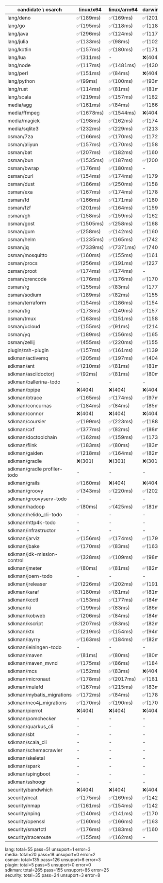 | candidate \ osarch | linux/x64 | linux/arm64 | darwin/x64 | darwin/arm64 | win/x64 |
| ------------------ | ----------- | ------------ | ---------- | --------- | ------- |
|lang/deno | ✅(189ms) | ✅(169ms) | ✅(201ms) | ✅(177ms) | ✅(200ms) |
|lang/go | ✅(195ms) | ✅(118ms) | ✅(118ms) | ✅(119ms) | ✅(133ms) |
|lang/java | ✅(296ms) | ✅(124ms) | ✅(117ms) | ✅(110ms) | ✅(124ms) |
|lang/julia | ✅(133ms) | ✅(98ms) | ✅(102ms) | ✅(88ms) | ✅(87ms) |
|lang/kotlin | ✅(157ms) | ✅(180ms) | ✅(171ms) | ✅(175ms) | ✅(166ms) |
|lang/lua | ✅(311ms) | - | ❌(404)| ❌(404)| ✅(343ms) |
|lang/node | ✅(117ms) | ✅(1481ms) | ✅(430ms) | ✅(478ms) | ✅(108ms) |
|lang/perl | ✅(151ms) | ✅(84ms) | ❌(404)| ✅(153ms) | ✅(414ms) |
|lang/python | ✅(99ms) | ✅(100ms) | ✅(93ms) | ✅(92ms) | ✅(102ms) |
|lang/rust | ✅(114ms) | ✅(81ms) | ✅(81ms) | ✅(81ms) | ✅(82ms) |
|lang/scala | ✅(219ms) | ✅(157ms) | ✅(182ms) | ✅(83ms) | ✅(83ms) |
|media/agg | ✅(161ms) | ✅(84ms) | ✅(166ms) | ✅(158ms) | ✅(196ms) |
|media/ffmpeg | ✅(1678ms) | ✅(1544ms) | ❌(404)| ✅(1511ms) | ✅(1503ms) |
|media/magick | ✅(198ms) | ✅(162ms) | ✅(174ms) | ✅(172ms) | ❌(404)|
|media/sqlite3 | ✅(232ms) | ✅(229ms) | ✅(213ms) | ✅(169ms) | ✅(161ms) |
|osman/7za | ✅(166ms) | ✅(170ms) | ✅(172ms) | ✅(155ms) | ✅(182ms) |
|osman/aliyun | ✅(157ms) | ✅(170ms) | ✅(158ms) | ✅(207ms) | ✅(162ms) |
|osman/bat | ✅(207ms) | ✅(182ms) | ✅(160ms) | ✅(168ms) | ✅(158ms) |
|osman/bun | ✅(1535ms) | ✅(187ms) | ✅(200ms) | ✅(204ms) | ❌(404)|
|osman/bwrap | ✅(176ms) | ✅(180ms) | - | - | - |
|osman/curl | ✅(154ms) | ✅(174ms) | ✅(179ms) | ✅(157ms) | ✅(164ms) |
|osman/dust | ✅(186ms) | ✅(250ms) | ✅(158ms) | ✅(156ms) | ✅(160ms) |
|osman/exa | ✅(167ms) | ✅(174ms) | ✅(178ms) | ✅(150ms) | ✅(187ms) |
|osman/fd | ✅(166ms) | ✅(171ms) | ✅(180ms) | ✅(83ms) | ✅(154ms) |
|osman/fzf | ✅(201ms) | ✅(164ms) | ✅(159ms) | ✅(160ms) | ✅(166ms) |
|osman/gh | ✅(158ms) | ✅(159ms) | ✅(162ms) | ✅(188ms) | ✅(174ms) |
|osman/gost | ✅(1505ms) | ✅(258ms) | ✅(168ms) | ✅(163ms) | ✅(155ms) |
|osman/gum | ✅(258ms) | ✅(142ms) | ✅(160ms) | ✅(344ms) | ✅(165ms) |
|osman/helm | ✅(1235ms) | ✅(165ms) | ✅(7425ms) | ✅(7319ms) | ✅(7486ms) |
|osman/jq | ✅(7339ms) | ✅(7371ms) | ✅(7404ms) | ✅(7443ms) | ✅(7323ms) |
|osman/mosquitto | ✅(160ms) | ✅(155ms) | ✅(161ms) | ✅(197ms) | ✅(161ms) |
|osman/procs | ✅(256ms) | ✅(191ms) | ✅(227ms) | ✅(170ms) | ✅(183ms) |
|osman/proot | ✅(174ms) | ✅(174ms) | - | - | - |
|osman/qrencode | ✅(176ms) | ✅(176ms) | ✅(170ms) | ✅(152ms) | ✅(150ms) |
|osman/rg | ✅(155ms) | ✅(83ms) | ✅(177ms) | ✅(84ms) | ✅(184ms) |
|osman/sodium | ✅(189ms) | ✅(82ms) | ✅(1550ms) | ✅(166ms) | ✅(210ms) |
|osman/terraform | ✅(154ms) | ✅(186ms) | ✅(154ms) | ✅(275ms) | ✅(163ms) |
|osman/tig | ✅(173ms) | ✅(149ms) | ✅(157ms) | ✅(171ms) | ❌(404)|
|osman/tmux | ✅(163ms) | ✅(151ms) | ✅(158ms) | ✅(2248ms) | ✅(169ms) |
|osman/ucloud | ✅(155ms) | ✅(91ms) | ✅(214ms) | ✅(161ms) | ✅(188ms) |
|osman/yq | ✅(189ms) | ✅(156ms) | ✅(165ms) | ✅(157ms) | ✅(159ms) |
|osman/zellij | ✅(455ms) | ✅(220ms) | ✅(155ms) | ✅(158ms) | ❌(404)|
|plugin/zsh-plugin | ✅(157ms) | ✅(161ms) | ✅(139ms) | ✅(83ms) | ✅(83ms) |
|sdkman/activemq | ✅(205ms) | ✅(197ms) | ✅(404ms) | ✅(177ms) | ✅(248ms) |
|sdkman/ant | ✅(210ms) | ✅(81ms) | ✅(81ms) | ✅(81ms) | ✅(84ms) |
|sdkman/asciidoctorj | ✅(92ms) | ✅(81ms) | ✅(80ms) | ✅(82ms) | ✅(82ms) |
|sdkman/ballerina-todo | - | - | - | - | - |
|sdkman/bpipe | ❌(404)| ❌(404)| ❌(404)| ❌(404)| ❌(404)|
|sdkman/btrace | ✅(165ms) | ✅(174ms) | ✅(97ms) | ✅(82ms) | ✅(152ms) |
|sdkman/concurnas | ✅(184ms) | ✅(84ms) | ✅(85ms) | ✅(91ms) | ✅(95ms) |
|sdkman/connor | ❌(404)| ❌(404)| ❌(404)| ❌(404)| ❌(404)|
|sdkman/coursier | ✅(199ms) | ✅(223ms) | ✅(188ms) | ✅(85ms) | ❌(404)|
|sdkman/cxf | ✅(377ms) | ✅(82ms) | ✅(88ms) | ✅(82ms) | ✅(181ms) |
|sdkman/doctoolchain | ✅(162ms) | ✅(159ms) | ✅(173ms) | ✅(92ms) | ✅(83ms) |
|sdkman/flink | ✅(183ms) | ✅(80ms) | ✅(83ms) | ✅(80ms) | ✅(87ms) |
|sdkman/gaiden | ✅(218ms) | ✅(164ms) | ✅(82ms) | ✅(83ms) | ✅(83ms) |
|sdkman/gradle | ❌(301)| ❌(301)| ❌(301)| ❌(301)| ❌(301)|
|sdkman/gradle profiler-todo | - | - | - | - | - |
|sdkman/grails | ✅(160ms) | ❌(404)| ❌(404)| ✅(84ms) | ✅(157ms) |
|sdkman/groovy | ✅(343ms) | ✅(220ms) | ✅(202ms) | ✅(221ms) | ✅(225ms) |
|sdkman/groovyserv-todo | - | - | - | - | - |
|sdkman/hadoop | ✅(80ms) | ✅(425ms) | ✅(81ms) | ✅(80ms) | ✅(80ms) |
|sdkman/helido_cli-todo | - | - | - | - | - |
|sdkman/http4k-todo | - | - | - | - | - |
|sdkman/infrastructor | - | - | - | - | - |
|sdkman/jarviz | ✅(156ms) | ✅(174ms) | ✅(179ms) | ✅(178ms) | ✅(162ms) |
|sdkman/jbake | ✅(170ms) | ✅(83ms) | ✅(163ms) | ✅(178ms) | ✅(168ms) |
|sdkman/jdk-mission-control | ✅(328ms) | ✅(109ms) | ✅(98ms) | ✅(104ms) | ✅(104ms) |
|sdkman/jmeter | ✅(80ms) | ✅(81ms) | ✅(82ms) | ✅(82ms) | ✅(81ms) |
|sdkman/joern-todo | - | - | - | - | - |
|sdkman/jreleaser | ✅(226ms) | ✅(202ms) | ✅(191ms) | ✅(179ms) | ❌(404)|
|sdkman/karaf | ✅(180ms) | ✅(81ms) | ✅(81ms) | ✅(81ms) | ✅(80ms) |
|sdkman/kcctl | ✅(153ms) | ✅(177ms) | ✅(84ms) | ✅(165ms) | ✅(87ms) |
|sdkman/ki | ✅(199ms) | ✅(83ms) | ✅(86ms) | ✅(151ms) | ✅(101ms) |
|sdkman/kobweb | ✅(206ms) | ✅(84ms) | ✅(84ms) | ✅(83ms) | ✅(84ms) |
|sdkman/kscript | ✅(207ms) | ✅(83ms) | ✅(82ms) | ✅(82ms) | ✅(87ms) |
|sdkman/ktx | ✅(219ms) | ✅(154ms) | ✅(94ms) | ✅(83ms) | ✅(91ms) |
|sdkman/layrry | ✅(163ms) | ✅(184ms) | ✅(82ms) | ✅(83ms) | ✅(83ms) |
|sdkman/leiningen-todo | - | - | - | - | - |
|sdkman/maven | ✅(81ms) | ✅(80ms) | ✅(80ms) | ✅(80ms) | ✅(81ms) |
|sdkman/maven_mvnd | ✅(175ms) | ✅(86ms) | ✅(184ms) | ✅(194ms) | ✅(177ms) |
|sdkman/mcs | ✅(152ms) | ✅(83ms) | ❌(404)| ✅(152ms) | ✅(153ms) |
|sdkman/micronaut | ✅(178ms) | ✅(2017ms) | ✅(181ms) | ✅(168ms) | ✅(164ms) |
|sdkman/mulefd | ✅(167ms) | ✅(215ms) | ✅(83ms) | ✅(84ms) | ✅(83ms) |
|sdkman/mybatis_migrations | ✅(172ms) | ✅(84ms) | ✅(178ms) | ✅(1115ms) | ✅(263ms) |
|sdkman/neo4j_migrations | ✅(170ms) | ✅(190ms) | ✅(170ms) | ✅(507ms) | ✅(211ms) |
|sdkman/pierrot | ❌(404)| ❌(404)| ❌(404)| ❌(404)| ❌(404)|
|sdkman/pomchecker | - | - | - | - | - |
|sdkman/quarkus_cli | - | - | - | - | - |
|sdkman/sbt | - | - | - | - | - |
|sdkman/scala_cli | - | - | - | - | - |
|sdkman/schemacrawler | - | - | - | - | - |
|sdkman/skeletal | - | - | - | - | - |
|sdkman/spark | - | - | - | - | - |
|sdkman/spingboot | - | - | - | - | - |
|sdkman/sshoogr | - | - | - | - | - |
|security/bandwhich | ❌(404)| ❌(404)| ❌(404)| ❌(404)| ❌(404)|
|security/ncat | ✅(175ms) | ✅(169ms) | ✅(142ms) | ✅(174ms) | ❌(404)|
|security/nmap | ✅(161ms) | ✅(154ms) | ✅(142ms) | ✅(155ms) | ❌(404)|
|security/nping | ✅(140ms) | ✅(141ms) | ✅(170ms) | ✅(144ms) | ❌(404)|
|security/openssl | ✅(160ms) | ✅(166ms) | ✅(163ms) | ✅(166ms) | ✅(181ms) |
|security/smartctl | ✅(176ms) | ✅(183ms) | ✅(160ms) | ✅(158ms) | ✅(188ms) |
|security/traceroute | ✅(155ms) | ✅(162ms) | - | - | - |


lang: total=55 pass=51 unsuport=1 error=3  
media: total=20 pass=18 unsuport=0 error=2  
osman: total=135 pass=126 unsuport=6 error=3  
plugin: total=5 pass=5 unsuport=0 error=0  
sdkman: total=265 pass=155 unsuport=85 error=25  
security: total=35 pass=24 unsuport=3 error=8  
